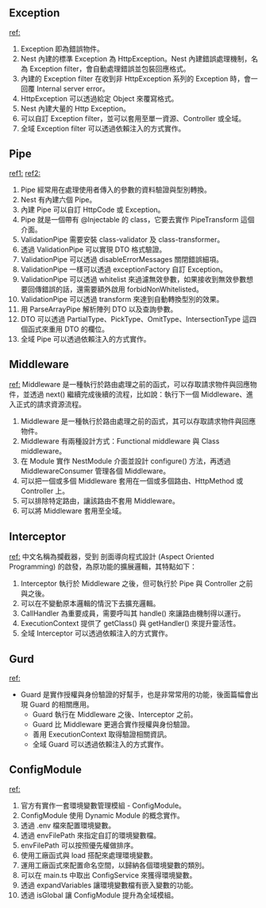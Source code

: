
## Exception
[ref:](https://ithelp.ithome.com.tw/articles/10270357)
1. Exception 即為錯誤物件。
2. Nest 內建的標準 Exception 為 HttpException。Nest 內建錯誤處理機制，名為 Exception filter，會自動處理錯誤並包裝回應格式。
3. 內建的 Exception filter 在收到非 HttpException 系列的 Exception 時，會一回覆 Internal server error。
4. HttpException 可以透過給定 Object 來覆寫格式。
5. Nest 內建大量的 Http Exception。
6. 可以自訂 Exception filter，並可以套用至單一資源、Controller 或全域。
7. 全域 Exception filter 可以透過依賴注入的方式實作。


## Pipe
[ref1:](https://ithelp.ithome.com.tw/articles/10271014)
[ref2:](https://ithelp.ithome.com.tw/articles/10271720)
1. Pipe 經常用在處理使用者傳入的參數的資料驗證與型別轉換。
2. Nest 有內建六個 Pipe。
3. 內建 Pipe 可以自訂 HttpCode 或 Exception。
4. Pipe 就是一個帶有 @Injectable 的 class，它要去實作 PipeTransform 這個介面。
5. ValidationPipe 需要安裝 class-validator 及 class-transformer。
6. 透過 ValidationPipe 可以實現 DTO 格式驗證。
7. ValidationPipe 可以透過 disableErrorMessages 關閉錯誤細項。
8. ValidationPipe 一樣可以透過 exceptionFactory 自訂 Exception。
9. ValidationPipe 可以透過 whitelist 來過濾無效參數，如果接收到無效參數想要回傳錯誤的話，還需要額外啟用 forbidNonWhitelisted。
10. ValidationPipe 可以透過 transform 來達到自動轉換型別的效果。
11. 用 ParseArrayPipe 解析陣列 DTO 以及查詢參數。
12. DTO 可以透過 PartialType、PickType、OmitType、IntersectionType 這四個函式來重用 DTO 的欄位。
13. 全域 Pipe 可以透過依賴注入的方式實作。

## Middleware 
[ref:](https://ithelp.ithome.com.tw/articles/10272385)
Middleware 是一種執行於路由處理之前的函式，可以存取請求物件與回應物件，並透過 next() 繼續完成後續的流程，比如說：執行下一個 Middleware、進入正式的請求資源流程。
1. Middleware 是一種執行於路由處理之前的函式，其可以存取請求物件與回應物件。
2. Middleware 有兩種設計方式：Functional middleware 與 Class middleware。
3. 在 Module 實作 NestModule 介面並設計 configure() 方法，再透過 MiddlewareConsumer 管理各個 Middleware。
4. 可以把一個或多個 Middleware 套用在一個或多個路由、HttpMethod 或 Controller 上。
5. 可以排除特定路由，讓該路由不套用 Middleware。
6. 可以將 Middleware 套用至全域。

## Interceptor
[ref:](https://ithelp.ithome.com.tw/articles/10273045)
中文名稱為攔截器，受到 剖面導向程式設計 (Aspect Oriented Programming) 的啟發，為原功能的擴展邏輯，其特點如下：

1. Interceptor 執行於 Middleware 之後，但可執行於 Pipe 與 Controller 之前與之後。
2. 可以在不變動原本邏輯的情況下去擴充邏輯。
3. CallHandler 為重要成員，需要呼叫其 handle() 來讓路由機制得以運行。
4. ExecutionContext 提供了 getClass() 與 getHandler() 來提升靈活性。
5. 全域 Interceptor 可以透過依賴注入的方式實作。

## Gurd
[ref:](https://ithelp.ithome.com.tw/articles/10273757)
- Guard 是實作授權與身份驗證的好幫手，也是非常常用的功能，後面篇幅會出現 Guard 的相關應用。
  - Guard 執行在 Middleware 之後、Interceptor 之前。
  - Guard 比 Middleware 更適合實作授權與身份驗證。
  - 善用 ExecutionContext 取得驗證相關資訊。
  - 全域 Guard 可以透過依賴注入的方式實作。

## ConfigModule 
[ref:](https://ithelp.ithome.com.tw/articles/10275664)
1. 官方有實作一套環境變數管理模組 - ConfigModule。
2. ConfigModule 使用 Dynamic Module 的概念實作。
3. 透過 .env 檔來配置環境變數。
4. 透過 envFilePath 來指定自訂的環境變數檔。
4. envFilePath 可以按照優先權做排序。
5. 使用工廠函式與 load 搭配來處理環境變數。
7. 運用工廠函式來配置命名空間，以歸納各個環境變數的類別。
8. 可以在 main.ts 中取出 ConfigService 來獲得環境變數。
9. 透過 expandVariables 讓環境變數檔有嵌入變數的功能。
10. 透過 isGlobal 讓 ConfigModule 提升為全域模組。
